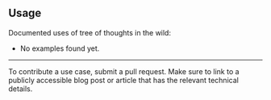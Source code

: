 ## Usage

Documented uses of tree of thoughts in the wild:
* No examples found yet.

-------
To contribute a use case, submit a pull request. Make sure to link to a publicly accessible blog post or article that has the relevant technical details.
